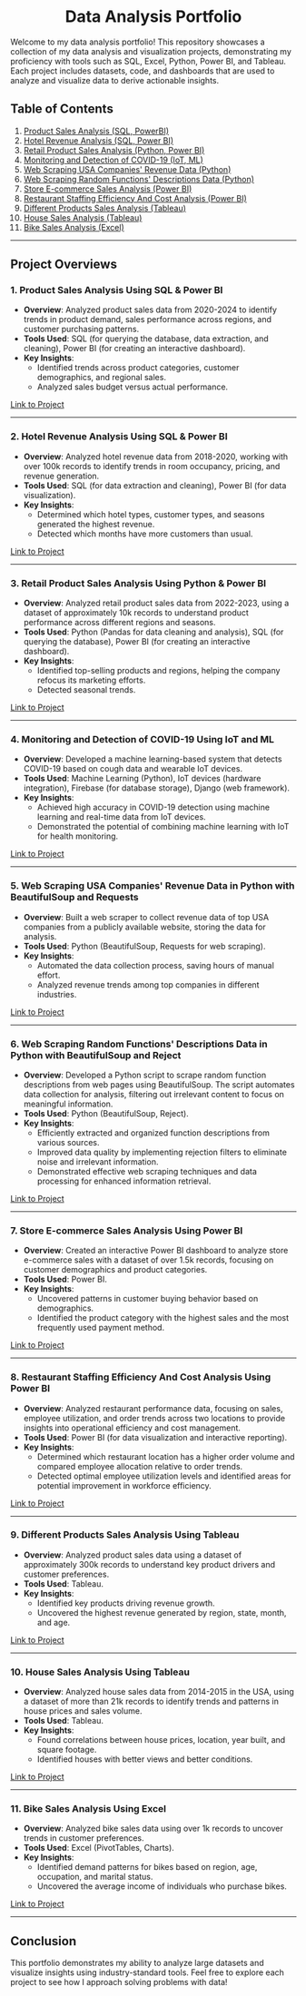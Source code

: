 <h1 align="center"><strong>Data Analysis Portfolio</strong></h1>


Welcome to my data analysis portfolio! This repository showcases a collection of my data analysis and visualization projects, demonstrating my proficiency with tools such as SQL, Excel, Python, Power BI, and Tableau. Each project includes datasets, code, and dashboards that are used to analyze and visualize data to derive actionable insights.

## Table of Contents

1. [Product Sales Analysis (SQL, PowerBI)](#1-product-sales-analysis-using-sql--power-bi)
2. [Hotel Revenue Analysis (SQL, Power BI)](#2-hotel-revenue-analysis-using-sql--power-bi)
3. [Retail Product Sales Analysis (Python, Power BI)](#3-retail-product-sales-analysis-using-python--power-bi)
4. [Monitoring and Detection of COVID-19 (IoT, ML)](#4-monitoring-and-detection-of-covid-19-using-iot-and-ml)
5. [Web Scraping USA Companies' Revenue Data (Python)](#5-web-scraping-usa-companies-revenue-data-in-python-with-beautifulsoup-and-requests)
6. [Web Scraping Random Functions' Descriptions Data (Python)](#6-web-scraping-random-functions-descriptions-data-in-python-with-beautifulsoup-and-reject)
7. [Store E-commerce Sales Analysis (Power BI)](#7-store-e-commerce-sales-analysis-using-power-bi)
8. [Restaurant Staffing Efficiency And Cost Analysis (Power BI)](#8-restaurant-staffing-efficiency-and-cost-analysis-using-power-bi)
9. [Different Products Sales Analysis (Tableau)](#9-different-products-sales-analysis-using-tableau)
10. [House Sales Analysis (Tableau)](#10-house-sales-analysis-using-tableau)
11. [Bike Sales Analysis (Excel)](#11-bike-sales-analysis-using-excel)

---

## Project Overviews

### 1. Product Sales Analysis Using SQL & Power BI

- **Overview**: Analyzed product sales data from 2020-2024 to identify trends in product demand, sales performance across regions, and customer purchasing patterns.
- **Tools Used**: SQL (for querying the database, data extraction, and cleaning), Power BI (for creating an interactive dashboard).
- **Key Insights**:
  - Identified trends across product categories, customer demographics, and regional sales.
  - Analyzed sales budget versus actual performance.
  
[Link to Project](https://github.com/al-mehedi-hasan-afridi/Product-Sales-Analysis-Using-SQL-PowerBI)

---

### 2. Hotel Revenue Analysis Using SQL & Power BI

- **Overview**: Analyzed hotel revenue data from 2018-2020, working with over 100k records to identify trends in room occupancy, pricing, and revenue generation.
- **Tools Used**: SQL (for data extraction and cleaning), Power BI (for data visualization).
- **Key Insights**:
  - Determined which hotel types, customer types, and seasons generated the highest revenue.
  - Detected which months have more customers than usual.
  
[Link to Project](https://github.com/al-mehedi-hasan-afridi/Hotel-Revenue-Analysis-Using-SQL-PowerBI)

---

### 3. Retail Product Sales Analysis Using Python & Power BI

- **Overview**: Analyzed retail product sales data from 2022-2023, using a dataset of approximately 10k records to understand product performance across different regions and seasons.
- **Tools Used**: Python (Pandas for data cleaning and analysis), SQL (for querying the database), Power BI (for creating an interactive dashboard).
- **Key Insights**:
  - Identified top-selling products and regions, helping the company refocus its marketing efforts.
  - Detected seasonal trends.
  
[Link to Project](https://github.com/al-mehedi-hasan-afridi/Retail-Product-Sales-Analysis-Using-Python-PowerBI)

---

### 4. Monitoring and Detection of COVID-19 Using IoT and ML

- **Overview**: Developed a machine learning-based system that detects COVID-19 based on cough data and wearable IoT devices.
- **Tools Used**: Machine Learning (Python), IoT devices (hardware integration), Firebase (for database storage), Django (web framework).
- **Key Insights**:
  - Achieved high accuracy in COVID-19 detection using machine learning and real-time data from IoT devices.
  - Demonstrated the potential of combining machine learning with IoT for health monitoring.
  
[Link to Project](https://github.com/al-mehedi-hasan-afridi/Monitoring-and-Detection-of-COVID-19-using-IoT-and-ML)

---

### 5. Web Scraping USA Companies' Revenue Data in Python with BeautifulSoup and Requests

- **Overview**: Built a web scraper to collect revenue data of top USA companies from a publicly available website, storing the data for analysis.
- **Tools Used**: Python (BeautifulSoup, Requests for web scraping).
- **Key Insights**:
  - Automated the data collection process, saving hours of manual effort.
  - Analyzed revenue trends among top companies in different industries.
  
[Link to Project](https://github.com/al-mehedi-hasan-afridi/Web-Scraping-USA-Companies-Revenue-data-in-Python-with-BeautifulSoup-and-Requests)

---

### 6. Web Scraping Random Functions' Descriptions Data in Python with BeautifulSoup and Reject

- **Overview**: Developed a Python script to scrape random function descriptions from web pages using BeautifulSoup. The script automates data collection for analysis, filtering out irrelevant content to focus on meaningful information.
- **Tools Used**: Python (BeautifulSoup, Reject).
- **Key Insights**:
  - Efficiently extracted and organized function descriptions from various sources.
  - Improved data quality by implementing rejection filters to eliminate noise and irrelevant information.
  - Demonstrated effective web scraping techniques and data processing for enhanced information retrieval.

[Link to Project](https://github.com/al-mehedi-hasan-afridi/Web-Scraping-Random-Functions-Descriptions-Data-in-Python-with-BeautifulSoup-and-Reject)

---

### 7. Store E-commerce Sales Analysis Using Power BI

- **Overview**: Created an interactive Power BI dashboard to analyze store e-commerce sales with a dataset of over 1.5k records, focusing on customer demographics and product categories.
- **Tools Used**: Power BI.
- **Key Insights**:
  - Uncovered patterns in customer buying behavior based on demographics.
  - Identified the product category with the highest sales and the most frequently used payment method.
  
[Link to Project](https://github.com/al-mehedi-hasan-afridi/Store-Ecommerce-Sales-Analysis-Using-PowerBI)

---

### 8. Restaurant Staffing Efficiency And Cost Analysis Using Power BI

- **Overview**: Analyzed restaurant performance data, focusing on sales, employee utilization, and order trends across two locations to provide insights into operational efficiency and cost management.
- **Tools Used**: Power BI (for data visualization and interactive reporting).
- **Key Insights**:
  - Determined which restaurant location has a higher order volume and compared employee allocation relative to order trends.
  - Detected optimal employee utilization levels and identified areas for potential improvement in workforce efficiency.

[Link to Project](https://github.com/al-mehedi-hasan-afridi/Restaurant-Staffing-Efficiency-And-Cost-Analysis-Using-Power-BI)

---

### 9. Different Products Sales Analysis Using Tableau

- **Overview**: Analyzed product sales data using a dataset of approximately 300k records to understand key product drivers and customer preferences. 
- **Tools Used**: Tableau.
- **Key Insights**:
  - Identified key products driving revenue growth.
  - Uncovered the highest revenue generated by region, state, month, and age.
  
[Link to Project](https://github.com/al-mehedi-hasan-afridi/Different-Products-Sales-Analysis-using-Tableau)

---

### 10. House Sales Analysis Using Tableau

- **Overview**: Analyzed house sales data from 2014-2015 in the USA, using a dataset of more than 21k records to identify trends and patterns in house prices and sales volume.
- **Tools Used**: Tableau.
- **Key Insights**:
  - Found correlations between house prices, location, year built, and square footage.
  - Identified houses with better views and better conditions.
  
[Link to Project](https://github.com/al-mehedi-hasan-afridi/House-Sales-Analysis-Using-Tableau)

---

### 11. Bike Sales Analysis Using Excel

- **Overview**: Analyzed bike sales data using over 1k records to uncover trends in customer preferences.
- **Tools Used**: Excel (PivotTables, Charts).
- **Key Insights**:
  - Identified demand patterns for bikes based on region, age, occupation, and marital status.
  - Uncovered the average income of individuals who purchase bikes.
  
[Link to Project](https://github.com/al-mehedi-hasan-afridi/Bike-Sales-Analysis-Using-Excel)

---

## Conclusion

This portfolio demonstrates my ability to analyze large datasets and visualize insights using industry-standard tools. Feel free to explore each project to see how I approach solving problems with data!
